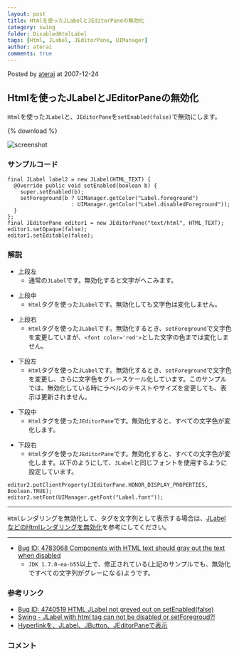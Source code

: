 ```yaml
---
layout: post
title: Htmlを使ったJLabelとJEditorPaneの無効化
category: swing
folder: DisabledHtmlLabel
tags: [Html, JLabel, JEditorPane, UIManager]
author: aterai
comments: true
---
```


Posted by [aterai](http://terai.xrea.jp/aterai.html) at 2007-12-24

## Htmlを使ったJLabelとJEditorPaneの無効化
`Html`を使った`JLabel`と、`JEditorPane`を`setEnabled(false)`で無効にします。

{% download %}

![screenshot](https://lh5.googleusercontent.com/_9Z4BYR88imo/TQTK9vV2SGI/AAAAAAAAAW0/PIlAG2B9yZA/s800/DisabledHtmlLabel.png)

### サンプルコード
<pre class="prettyprint"><code>final JLabel label2 = new JLabel(HTML_TEXT) {
  @Override public void setEnabled(boolean b) {
    super.setEnabled(b);
    setForeground(b ? UIManager.getColor("Label.foreground")
                    : UIManager.getColor("Label.disabledForeground"));
  }
};
final JEditorPane editor1 = new JEditorPane("text/html", HTML_TEXT);
editor1.setOpaque(false);
editor1.setEditable(false);
</code></pre>

### 解説
- 上段左
    - 通常の`JLabel`です。無効化すると文字がへこみます。

<!-- dummy comment line for breaking list -->

- 上段中
    - `Html`タグを使った`JLabel`です。無効化しても文字色は変化しません。

<!-- dummy comment line for breaking list -->

- 上段右
    - `Html`タグを使った`JLabel`です。無効化するとき、`setForeground`で文字色を変更していまが、`<font color='red'>`とした文字の色までは変化しません。

<!-- dummy comment line for breaking list -->

- 下段左
    - `Html`タグを使った`JLabel`です。無効化するとき、`setForeground`で文字色を変更し、さらに文字色をグレースケール化しています。このサンプルでは、無効化している時にラベルのテキストやサイズを変更しても、表示は更新されません。

<!-- dummy comment line for breaking list -->

- 下段中
    - `Html`タグを使った`JEditorPane`です。無効化すると、すべての文字色が変化します。

<!-- dummy comment line for breaking list -->

- 下段右
    - `Html`タグを使った`JEditorPane`です。無効化すると、すべての文字色が変化します。以下のようにして、`JLabel`と同じフォントを使用するように設定しています。

<!-- dummy comment line for breaking list -->

<pre class="prettyprint"><code>editor2.putClientProperty(JEditorPane.HONOR_DISPLAY_PROPERTIES, Boolean.TRUE);
editor2.setFont(UIManager.getFont("Label.font"));
</code></pre>

- - - -
`Html`レンダリングを無効化して、タグを文字列として表示する場合は、[JLabelなどのHtmlレンダリングを無効化](http://terai.xrea.jp/Swing/HtmlDisable.html)を参考にしてください。

- - - -
- [Bug ID: 4783068 Components with HTML text should gray out the text when disabled](http://bugs.sun.com/bugdatabase/view_bug.do?bug_id=4783068)
    - `JDK 1.7.0-ea-b55`以上で、修正されている(上記のサンプルでも、無効化ですべての文字列がグレーになる)ようです。

<!-- dummy comment line for breaking list -->

### 参考リンク
- [Bug ID: 4740519 HTML JLabel not greyed out on setEnabled(false)](http://bugs.sun.com/bugdatabase/view_bug.do?bug_id=4740519)
- [Swing - JLabel with html tag can not be disabled or setForegroud?!](https://forums.oracle.com/thread/1377943)
- [Hyperlinkを、JLabel、JButton、JEditorPaneで表示](http://terai.xrea.jp/Swing/HyperlinkLabel.html)

<!-- dummy comment line for breaking list -->

### コメント
